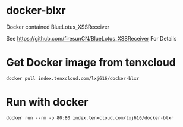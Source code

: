 # docker-blxr

Docker contained BlueLotus_XSSReceiver

See https://github.com/firesunCN/BlueLotus_XSSReceiver For Details

# Get Docker image from tenxcloud

    docker pull index.tenxcloud.com/lxj616/docker-blxr

# Run with docker

    docker run --rm -p 80:80 index.tenxcloud.com/lxj616/docker-blxr


